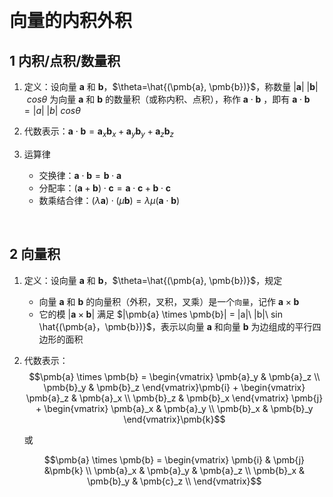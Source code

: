 &emsp;
# 向量的内积外积


## 1 内积/点积/数量积

1. 定义：设向量 $\pmb{a}$ 和 $\pmb{b}$，$\theta=\hat{(\pmb{a}, \pmb{b})}$，称数量 $|\pmb{a}|\ |\pmb{b}|\ cos \theta$ 为向量 $\pmb{a}$ 和 $\pmb{b}$ 的数量积（或称内积、点积），称作 $\pmb{a} \cdot \pmb{b}$ ，即有 $\pmb{a} \cdot \pmb{b}= |a|\ |b|\ cos \theta$

2. 代数表示：$\pmb{a} \cdot \pmb{b} = \pmb{a}_x\pmb{b}_x + \pmb{a}_y\pmb{b}_y + \pmb{a}_z\pmb{b}_z$

3. 运算律
    - 交换律：$\pmb{a} \cdot \pmb{b} = \pmb{b} \cdot \pmb{a}$
    - 分配率：$(\pmb{a} + \pmb{b}) \cdot \pmb{c} = \pmb{a} \cdot \pmb{c} + \pmb{b}\cdot \pmb{c}$
    - 数乘结合律：$(\lambda \pmb{a}) \cdot (\mu \pmb{b}) = \lambda \mu(\pmb{a} \cdot \pmb{b})$



&emsp;
## 2 向量积
1. 定义：设向量 $\pmb{a}$ 和 $\pmb{b}$，$\theta=\hat{(\pmb{a}, \pmb{b})}$，规定
    - 向量 $\pmb{a}$ 和 $\pmb{b}$ 的向量积（外积，叉积，叉乘）是一个`向量`，记作 $\pmb{a} \times \pmb{b}$
    - 它的模 $|\pmb{a} \times \pmb{b}|$ 满足 $|\pmb{a} \times \pmb{b}| = |a|\ |b|\ sin \hat{(\pmb{a}，\pmb{b})}$，表示以向量 $\pmb{a}$ 和向量 $\pmb{b}$ 为边组成的平行四边形的面积

2. 代数表示：
    $$\pmb{a} \times \pmb{b} = 
    \begin{vmatrix} \pmb{a}_y & \pmb{a}_z \\ \pmb{b}_y & \pmb{b}_z \end{vmatrix}\pmb{i} +
    \begin{vmatrix} \pmb{a}_z & \pmb{a}_x \\ \pmb{b}_z & \pmb{b}_x \end{vmatrix} \pmb{j} +
    \begin{vmatrix} \pmb{a}_x & \pmb{a}_y \\ \pmb{b}_x & \pmb{b}_y \end{vmatrix}\pmb{k}$$ 

    或

    $$\pmb{a} \times \pmb{b} = 
    \begin{vmatrix} \pmb{i} & \pmb{j} &\pmb{k} \\
    \pmb{a}_x & \pmb{a}_y & \pmb{a}_z \\
    \pmb{b}_x & \pmb{b}_y & \pmb{c}_z \\
    \end{vmatrix}$$








